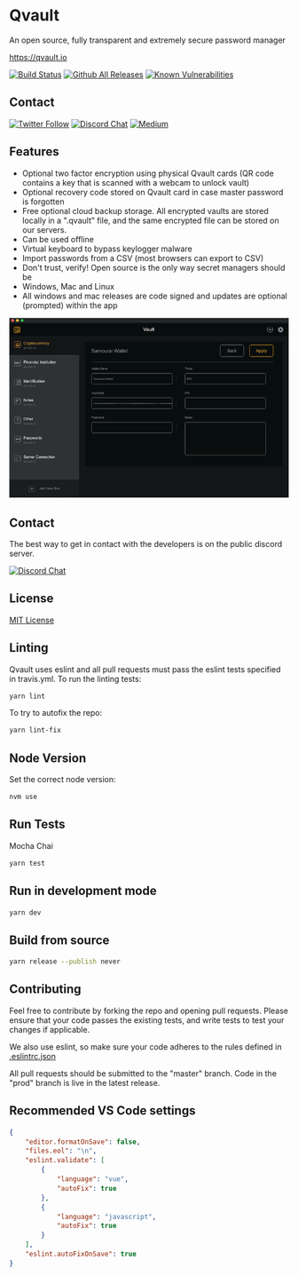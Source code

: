 # Qvault

An open source, fully transparent and extremely secure password manager

https://qvault.io

[![Build Status](https://img.shields.io/travis/q-vault/qvault/master.svg?logo=travis&label=Build)](https://travis-ci.org/Q-Vault/qvault)
[![Github All Releases](https://img.shields.io/github/downloads/q-vault/qvault/total.svg?logo=github&label=Downloads)](https://github.com/Q-Vault/qvault/releases)
[![Known Vulnerabilities](https://img.shields.io/snyk/vulnerabilities/github/q-vault/qvault.svg?logo=snyk&label=Vulnerabilities)](https://snyk.io/test/github/q-vault/qvault)

## Contact

[![Twitter Follow](https://img.shields.io/twitter/follow/q_vault.svg?label=Follow%20Qvault&style=social)](https://twitter.com/intent/follow?screen_name=q_vault)
[![Discord Chat](https://img.shields.io/badge/Discord-Chat-blue.svg?logo=discord&logoColor=white)](https://discord.gg/EEkFwbv)
[![Medium](https://img.shields.io/badge/Medium-Publication-blueviolet.svg?logo=medium)](https://medium.com/qvault)

## Features

* Optional two factor encryption using physical Qvault cards (QR code contains a key that is scanned with a webcam to unlock vault)
* Optional recovery code stored on Qvault card in case master password is forgotten
* Free optional cloud backup storage. All encrypted vaults are stored locally in a ".qvault" file, and the same encrypted file can be stored on our servers.
* Can be used offline
* Virtual keyboard to bypass keylogger malware
* Import passwords from a CSV (most browsers can export to CSV)
* Don't trust, verify! Open source is the only way secret managers should be
* Windows, Mac and Linux
* All windows and mac releases are code signed and updates are optional (prompted) within the app

<p align="center">
    <img src="doc_resources/crypto.png" alt="cryptocurrency bitcoin password manager">
</p>

## Contact

The best way to get in contact with the developers is on the public discord server.

[![Discord Chat](https://img.shields.io/badge/Discord-Chat-blue.svg?logo=discord&logoColor=white)](https://discord.gg/EEkFwbv)

## License

[MIT License](LICENSE)

## Linting

Qvault uses eslint and all pull requests must pass the eslint tests specified in travis.yml.
To run the linting tests:

```bash
yarn lint
```

To try to autofix the repo:

```bash
yarn lint-fix
```

## Node Version

Set the correct node version:

```bash
nvm use
```

## Run Tests

Mocha Chai

```bash
yarn test
```

## Run in development mode

```bash
yarn dev
```

## Build from source

```bash
yarn release --publish never
```

## Contributing

Feel free to contribute by forking the repo and opening pull requests. Please ensure that your code passes the existing tests, and write tests to test your changes if applicable.

We also use eslint, so make sure your code adheres to the rules defined in [.eslintrc.json](.eslintrc.json)

All pull requests should be submitted to the "master" branch. Code in the "prod" branch is live in the latest release.

## Recommended VS Code settings

```json
{
    "editor.formatOnSave": false,
    "files.eol": "\n",
    "eslint.validate": [
        {
            "language": "vue",
            "autoFix": true
        },
        {
            "language": "javascript",
            "autoFix": true
        }
    ],
    "eslint.autoFixOnSave": true
}
```
